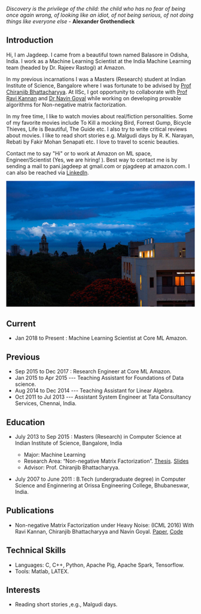  _Discovery is the privilege of the child: the child who has no fear of being once again wrong, of looking like an idiot, of not being serious, of not doing things like everyone else_ - **Alexander Grothendieck**

## [](#header-1)Introduction
Hi, I am Jagdeep. I came from a beautiful town named Balasore in Odisha, India. I work as a Machine Learning Scientist at the India Machine Learning team (headed by Dr. Rajeev Rastogi) at Amazon. 

In my previous incarnations I was a Masters (Research) student at Indian Institute of Science, Bangalore where I was fortunate to be advised by [Prof Chiranjib Bhattacharyya](http://drona.csa.iisc.ernet.in/%7Echiru/). At IISc, I got opportunity to collaborate with [Prof Ravi Kannan](https://en.wikipedia.org/wiki/Ravindran_Kannan) and [Dr Navin Goyal](https://www.microsoft.com/en-us/research/people/navingo/) while working on developing provable algorithms for Non-negative matrix factorization.

In my free time, I like to watch movies about real/fiction personalities. Some of my favorite movies include To Kill a mocking Bird, Forrest Gump, Bicycle Thieves, Life is Beautiful, The Guide etc. I also try to write critical reviews about movies. 
I like to read short stories e.g. Malgudi days by R. K. Narayan, Rebati by Fakir Mohan Senapati etc. I love to travel to scenic beauties.

Contact me to say "Hi" or to work at Amazon on ML space, Engineer/Scientist (Yes, we are hiring! ). Best way to contact me is by sending a mail to pani.jagdeep at gmail.com or pjagdeep at amazon.com. I can also be reached via [LinkedIn](https://in.linkedin.com/in/jagdeep-pani-b3941a92). 

![alt text](https://github.com/jagdeeppani/jagdeeppani.github.io/blob/master/iiscPic1.jpg "IISC PICTURE 1")


## [](#header-1)Current
*   Jan 2018 to Present  : Machine Learning Scientist at Core ML Amazon.

## [](#header-2)Previous
*   Sep 2015 to Dec 2017 : Research Engineer at Core ML Amazon.
*   Jan 2015 to Apr 2015 --- Teaching Assistant for Foundations of Data science.
*   Aug 2014 to Dec 2014 --- Teaching Assistant for Linear Algebra. 
*   Oct 2011 to Jul 2013 --- Assistant System Engineer at Tata Consultancy Services, Chennai, India.


## [](#header-3)Education

- July 2013 to Sep 2015 :  Masters (Research) in Computer Science at Indian Institute of Science, Bangalore, India 
  - Major: Machine Learning
  - Research Area: “Non-negative Matrix Factorization”. [Thesis](https://www.dropbox.com/s/aqbknadpvnxhyo8/thesis_jagdeep_v2.pdf?dl=0). [Slides](https://www.dropbox.com/s/7i3qimafbtjynvz/TSVDNMF-slide-full.pdf?dl=0)
  - Advisor: Prof. Chiranjib Bhattacharyya.
    
- July 2007 to June 2011 :  B.Tech (undergraduate degree) in Computer Science and Enginnering at Orissa Engineering College, Bhubaneswar, India.


## [](#header-4)Publications

*   Non-negative Matrix Factorization under Heavy Noise: (ICML 2016) With Ravi Kannan, Chiranjib Bhattacharyya and Navin Goyal. [Paper](http://proceedings.mlr.press/v48/bhattacharya16.pdf), [Code](https://github.com/jagdeeppani/TSVDNMF)

## [](#header-5)Technical Skills
*   Languages: C, C++, Python, Apache Pig, Apache Spark, Tensorflow.
*   Tools: Matlab, LATEX.

## [](#header-5)Interests
*   Reading short stories ,e.g., Malgudi days. 
